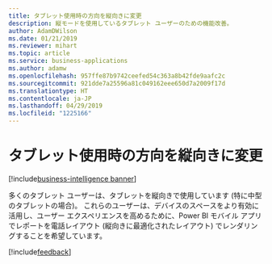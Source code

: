 ```yaml
---
title: タブレット使用時の方向を縦向きに変更
description: 縦モードを使用しているタブレット ユーザーのための機能改善。
author: AdamDWilson
ms.date: 01/21/2019
ms.reviewer: mihart
ms.topic: article
ms.service: business-applications
ms.author: adamw
ms.openlocfilehash: 957ffe87b9742ceefed54c363a8b42fde9aafc2c
ms.sourcegitcommit: 921dde7a25596a81c049162eee650d7a2009f17d
ms.translationtype: HT
ms.contentlocale: ja-JP
ms.lasthandoff: 04/29/2019
ms.locfileid: "1225166"
---
```

#  <a name="portrait-orientation-in-tablet-experience"></a>タブレット使用時の方向を縦向きに変更
[!include[business-intelligence banner](../../includes/business-intelligence.md)]

多くのタブレット ユーザーは、タブレットを縦向きで使用しています (特に中型のタブレットの場合)。 これらのユーザーは、デバイスのスペースをより有効に活用し、ユーザー エクスペリエンスを高めるために、Power BI モバイル アプリでレポートを電話レイアウト (縦向きに最適化されたレイアウト) でレンダリングすることを希望しています。

[!include[feedback](../includes/mobile-feedback.md)]
